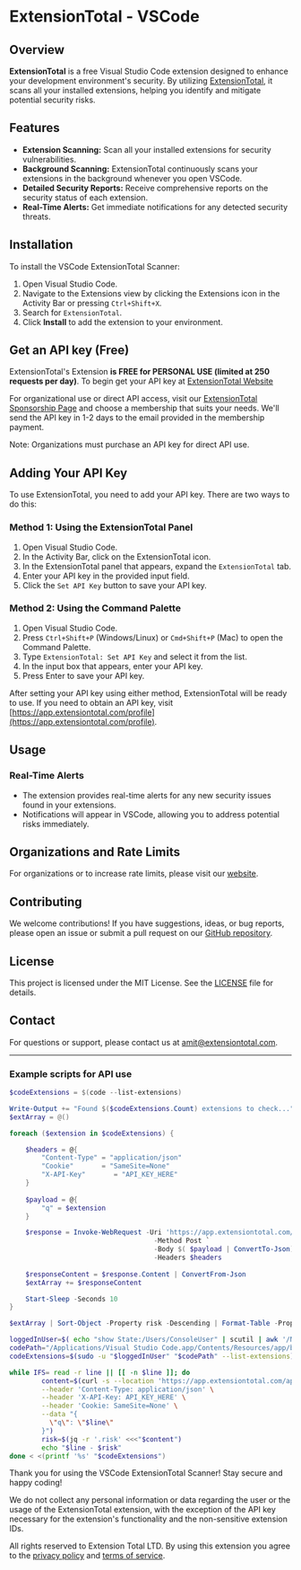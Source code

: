 # ExtensionTotal - VSCode

## Overview

**ExtensionTotal** is a free Visual Studio Code extension designed to enhance your development environment's security. By utilizing [ExtensionTotal](https://extensiontotal.com), it scans all your installed extensions, helping you identify and mitigate potential security risks.

## Features

- **Extension Scanning:** Scan all your installed extensions for security vulnerabilities.
- **Background Scanning:** ExtensionTotal continuously scans your extensions in the background whenever you open VSCode.
- **Detailed Security Reports:** Receive comprehensive reports on the security status of each extension.
- **Real-Time Alerts:** Get immediate notifications for any detected security threats.

## Installation

To install the VSCode ExtensionTotal Scanner:

1. Open Visual Studio Code.
2. Navigate to the Extensions view by clicking the Extensions icon in the Activity Bar or pressing `Ctrl+Shift+X`.
3. Search for `ExtensionTotal`.
4. Click **Install** to add the extension to your environment.

## Get an API key (Free)

ExtensionTotal's Extension **is FREE for PERSONAL USE (limited at 250 requests per day)**. To begin get your API key at [ExtensionTotal Website](https://app.extensiontotal.com/profile)

For organizational use or direct API access, visit our [ExtensionTotal Sponsorship Page](https://buymeacoffee.com/extensiontotal.security/membership) and choose a membership that suits your needs. 
We'll send the API key in 1-2 days to the email provided in the membership payment.

Note: Organizations must purchase an API key for direct API use.

## Adding Your API Key

To use ExtensionTotal, you need to add your API key. There are two ways to do this:

### Method 1: Using the ExtensionTotal Panel

1. Open Visual Studio Code.
2. In the Activity Bar, click on the ExtensionTotal icon.
3. In the ExtensionTotal panel that appears, expand the `ExtensionTotal` tab.
4. Enter your API key in the provided input field.
5. Click the `Set API Key` button to save your API key.

### Method 2: Using the Command Palette

1. Open Visual Studio Code.
2. Press `Ctrl+Shift+P` (Windows/Linux) or `Cmd+Shift+P` (Mac) to open the Command Palette.
3. Type `ExtensionTotal: Set API Key` and select it from the list.
4. In the input box that appears, enter your API key.
5. Press Enter to save your API key.

After setting your API key using either method, ExtensionTotal will be ready to use. If you need to obtain an API key, visit [https://app.extensiontotal.com/profile](https://app.extensiontotal.com/profile).

## Usage

### Real-Time Alerts

- The extension provides real-time alerts for any new security issues found in your extensions.
- Notifications will appear in VSCode, allowing you to address potential risks immediately.

## Organizations and Rate Limits

For organizations or to increase rate limits, please visit our [website](https://extensiontotal.com).

## Contributing

We welcome contributions! If you have suggestions, ideas, or bug reports, please open an issue or submit a pull request on our [GitHub repository](https://github.com/sand-security/extensiontotal-vscode).

## License

This project is licensed under the MIT License. See the [LICENSE](LICENSE) file for details.

## Contact

For questions or support, please contact us at [amit@extensiontotal.com](mailto:amit@extensiontotal.com).

---

### Example scripts for API use

```powershell
$codeExtensions = $(code --list-extensions)

Write-Output += "Found $($codeExtensions.Count) extensions to check..."
$extArray = @()

foreach ($extension in $codeExtensions) {

    $headers = @{ 
        "Content-Type" = "application/json"
        "Cookie"       = "SameSite=None"
        "X-API-Key"       = "API_KEY_HERE"
    }
    
    $payload = @{
        "q" = $extension
    }

    $response = Invoke-WebRequest -Uri 'https://app.extensiontotal.com/api/getExtensionRisk' `
                                    -Method Post `
                                    -Body $( $payload | ConvertTo-Json) `
                                    -Headers $headers
    
    $responseContent = $response.Content | ConvertFrom-Json
    $extArray += $responseContent

    Start-Sleep -Seconds 10
}

$extArray | Sort-Object -Property risk -Descending | Format-Table -Property display_name, version, risk, updated_at 
```

```bash
loggedInUser=$( echo "show State:/Users/ConsoleUser" | scutil | awk '/Name :/ { print $3 }' )
codePath="/Applications/Visual Studio Code.app/Contents/Resources/app/bin/code"
codeExtensions=$(sudo -u "$loggedInUser" "$codePath" --list-extensions)

while IFS= read -r line || [[ -n $line ]]; do
        content=$(curl -s --location 'https://app.extensiontotal.com/api/getExtensionRisk' \
        --header 'Content-Type: application/json' \
        --header 'X-API-Key: API_KEY_HERE' \
        --header 'Cookie: SameSite=None' \
        --data "{
          \"q\": \"$line\"
        }")
        risk=$(jq -r '.risk' <<<"$content")
        echo "$line - $risk"
done < <(printf '%s' "$codeExtensions")
```

Thank you for using the VSCode ExtensionTotal Scanner! Stay secure and happy coding!

We do not collect any personal information or data regarding the user or the usage of the ExtensionTotal extension, with the exception of the API key necessary for the extension's functionality and the non-sensitive extension IDs. 

All rights reserved to Extension Total LTD. By using this extension you agree to the [privacy policy](https://www.extensiontotal.com/privacy-policy) and [terms of service](https://www.extensiontotal.com/terms-of-service).

